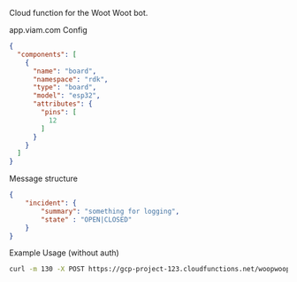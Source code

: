 Cloud function for the Woot Woot bot.

app.viam.com Config
```json
{
  "components": [
    {
      "name": "board",
      "namespace": "rdk",
      "type": "board",
      "model": "esp32",
      "attributes": {
        "pins": [
          12
        ]
      }
    }
  ]
}
```

Message structure
```json
{
    "incident": {
        "summary": "something for logging",
        "state" : "OPEN|CLOSED"
    }
}
```

Example Usage (without auth)
```bash
curl -m 130 -X POST https://gcp-project-123.cloudfunctions.net/woopwoop  -H "Content-Type: application/json" -d '{"incident": { "summary": "test", "state": "CLOSED"}}'
```
